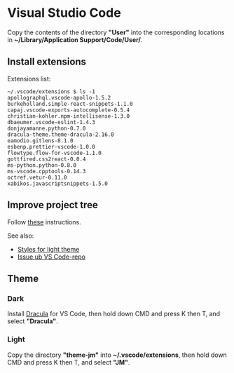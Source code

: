 # Visual Studio Code

Copy the contents of the directory **"User"** into the corresponding locations in **~/Library/Application Support/Code/User/**.

## Install extensions

Extensions list:

```
~/.vscode/extensions $ ls -1
apollographql.vscode-apollo-1.5.2
burkeholland.simple-react-snippets-1.1.0
capaj.vscode-exports-autocomplete-0.5.4
christian-kohler.npm-intellisense-1.3.0
dbaeumer.vscode-eslint-1.4.3
donjayamanne.python-0.7.0
dracula-theme.theme-dracula-2.16.0
eamodio.gitlens-8.1.0
esbenp.prettier-vscode-1.0.0
flowtype.flow-for-vscode-1.1.0
gottfired.css2react-0.0.4
ms-python.python-0.8.0
ms-vscode.cpptools-0.14.3
octref.vetur-0.11.0
xabikos.javascriptsnippets-1.5.0
```

## Improve project tree

Follow [these](https://gist.github.com/samdenty99/b96f4df576d05cb123248f8ebfa899b6) instructions.

See also:

* [Styles for light theme](https://gist.github.com/ogardiazabal/39f8d70b9dd5858a067c4b70bffb9b2e)
* [Issue ub VS Code-repo](https://github.com/Microsoft/vscode/issues/17777)

## Theme

### Dark

Install [Dracula](https://draculatheme.com/) for VS Code, then hold down CMD and press K then T, and select **"Dracula"**.

### Light

Copy the directory **"theme-jm"** into **~/.vscode/extensions**, then hold down CMD and press K then T, and select **"JM"**.
